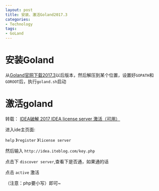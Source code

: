 ```yaml
---
layout: post
title: 安装、激活Goland2017.3
categories:
- Technology
tags:
- GoLand
---
```


# 安装Goland

从[Goland官网下载2017.3](https://www.jetbrains.com/go/)以后版本，然后解压到某个位置，设置好`GOPATH`和`GOROOT`后，执行`goland.sh`启动


# 激活goland

转载： [IDEA破解 2017 IDEA license server 激活（可用）](http://blog.csdn.net/zhangwenwu2/article/details/54948959)


进入ide主页面:

`help` 》`register` 》`license server`

然后输入 `http://idea.iteblog.com/key.php`

点击下 `discover server`,查看下是否通，如果通的话

点击 `active` 激活

（注意：php要小写）即可~
